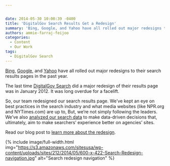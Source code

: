 ```yaml
---


date: 2014-05-30 10:00:39 -0400
title: 'DigitalGov Search Results Get a Redesign'
summary: 'Bing, Google, and Yahoo have all rolled out major redesigns to their search results pages in the past year. The last time DigitalGov Search did a major redesign of their results page was in January 2012. It was long overdue for a facelift. So, our&nbsp;team redesigned our&nbsp;search results page. We&amp;#8217;ve kept an eye on best'
authors: ammie-farraj-feijoo
categories:
  - Content
  - Our Work
tags:
  - DigitalGov Search
---
```


[Bing](http://techcrunch.com/2013/09/17/bing-reveals-its-redesign-and-latest-improvements/), [Google](http://www.fastcodesign.com/3027704/how-googles-redesigned-search-results-augur-a-more-beautiful-web), and [Yahoo](http://mashable.com/2013/06/05/yahoo-redesigns-its-search-page/) have all rolled out major redesigns to their search results pages in the past year.

The last time [DigitalGov Search](https://www.WHATEVER/services/search/ "DigitalGov Search") did a major redesign of their results page was in January 2012. It was long overdue for a facelift.

So, our team redesigned our search results page. We&#8217;ve kept an eye on best practices in the search industry and what media websites (like NPR.org and NYTimes.com) are up to, But, we&#8217;re not simply following the leaders. We&#8217;ve also [analyzed our search data](https://www.WHATEVER/2014/05/07/analyzing-search-data-in-real-time-to-drive-decisions/ "Analyzing Search Data in Real-Time to Drive Decisions") to make data-driven decisions that, ultimately, aim to make searchers&#8217; experience better on agencies&#8217; sites.

Read our blog post to [learn more about the redesign](http://search.WHATEVER/blog/serp-redesign.html).


{% include image/full-width.html img="https://s3.amazonaws.com/sitesusa/wp-content/uploads/sites/212/2014/05/600-x-422-Search-Redesign-navigation.jpg" alt="Search redesign navigation" %}